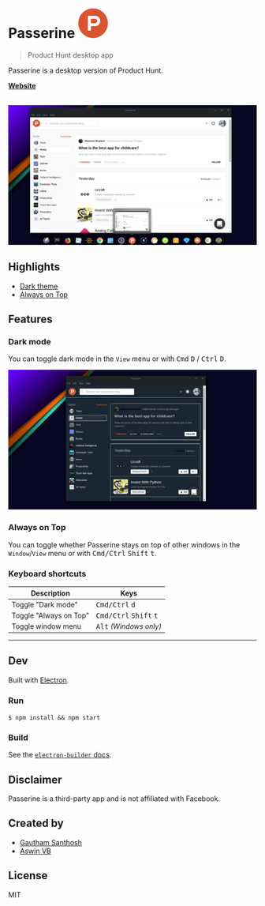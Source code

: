 # Passerine <img src="static/Icon.png" width="60">

> Product Hunt desktop app

Passerine is a desktop version of Product Hunt.

**[Website](https://aviary-apps.github.io/passerine)** &nbsp;&nbsp;

<br>

<a href="https://github.com/aviary-apps/Passerine/releases/latest">
	<img src="media/light.png" width="846">
</a>



## Highlights

- [Dark theme](#dark-mode)
- [Always on Top](#always-on-top)


## Features

### Dark mode

You can toggle dark mode in the `View` menu or with <kbd>Cmd</kbd> <kbd>D</kbd> / <kbd>Ctrl</kbd> <kbd>D</kbd>.

<img src="media/dark.png" width="846">

### Always on Top

You can toggle whether Passerine stays on top of other windows in the `Window`/`View` menu or with <kbd>Cmd/Ctrl</kbd> <kbd>Shift</kbd> <kbd>t</kbd>.


### Keyboard shortcuts

Description            | Keys
-----------------------| -----------------------
Toggle "Dark mode"     | <kbd>Cmd/Ctrl</kbd> <kbd>d</kbd>
Toggle "Always on Top" | <kbd>Cmd/Ctrl</kbd> <kbd>Shift</kbd> <kbd>t</kbd>
Toggle window menu     | <kbd>Alt</kbd> *(Windows only)*

---


## Dev

Built with [Electron](https://electronjs.org).

### Run

```
$ npm install && npm start
```

### Build

See the [`electron-builder` docs](https://github.com/electron-userland/electron-builder/wiki/Multi-Platform-Build).


## Disclaimer

Passerine is a third-party app and is not affiliated with Facebook.

## Created by 

- [Gautham Santhosh](http://github.com/gauthamzz) 
- [Aswin VB](http://github.com/aswinzz)

## License

MIT
